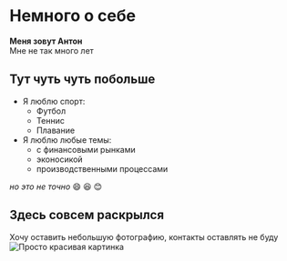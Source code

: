 # Немного о себе

**Меня зовут Антон**  
Мне не так много лет

## Тут чуть чуть побольше

- Я люблю спорт:
    - Футбол
    - Теннис
    - Плавание 
- Я люблю любые темы:
    -  с финансовыми рынками
    -  эконосикой
    -  производственными процессами  

*но это не точно* 
:smile:
:laughing:
:blush:

## Здесь совсем раскрылся

Хочу оставить небольшую фотографию, контакты оставлять не буду  
<image src="/Images/Pictures.png" alt="Просто красивая картинка">








